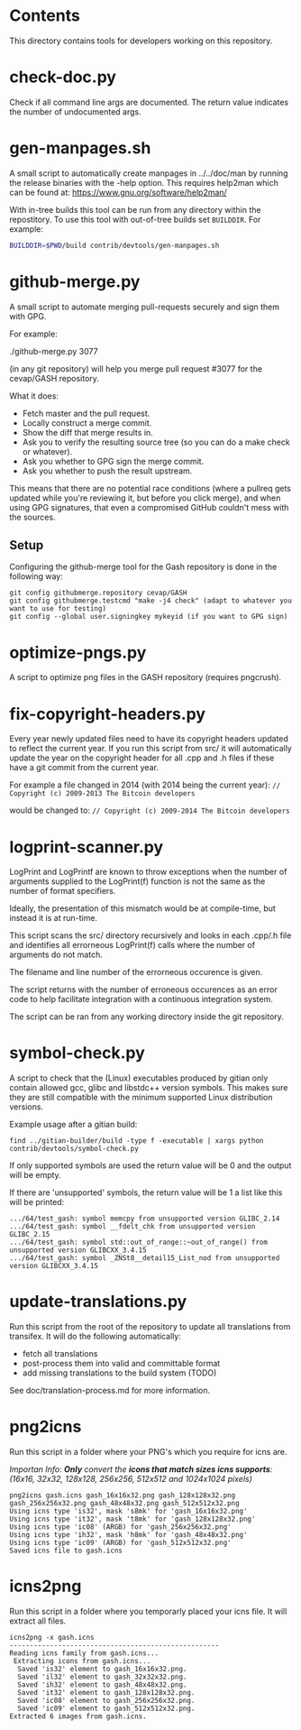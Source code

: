 Contents
========
This directory contains tools for developers working on this repository.

check-doc.py
============

Check if all command line args are documented. The return value indicates the
number of undocumented args.

gen-manpages.sh
===============

A small script to automatically create manpages in ../../doc/man by running the release binaries with the -help option.
This requires help2man which can be found at: https://www.gnu.org/software/help2man/

With in-tree builds this tool can be run from any directory within the
repostitory. To use this tool with out-of-tree builds set `BUILDDIR`. For
example:

```bash
BUILDDIR=$PWD/build contrib/devtools/gen-manpages.sh
```

github-merge.py
===============

A small script to automate merging pull-requests securely and sign them with GPG.

For example:

  ./github-merge.py 3077

(in any git repository) will help you merge pull request #3077 for the
cevap/GASH repository.

What it does:
* Fetch master and the pull request.
* Locally construct a merge commit.
* Show the diff that merge results in.
* Ask you to verify the resulting source tree (so you can do a make
check or whatever).
* Ask you whether to GPG sign the merge commit.
* Ask you whether to push the result upstream.

This means that there are no potential race conditions (where a
pullreq gets updated while you're reviewing it, but before you click
merge), and when using GPG signatures, that even a compromised GitHub
couldn't mess with the sources.

Setup
---------
Configuring the github-merge tool for the Gash repository is done in the following way:

    git config githubmerge.repository cevap/GASH
    git config githubmerge.testcmd "make -j4 check" (adapt to whatever you want to use for testing)
    git config --global user.signingkey mykeyid (if you want to GPG sign)

optimize-pngs.py
================

A script to optimize png files in the GASH
repository (requires pngcrush).

fix-copyright-headers.py
===========================

Every year newly updated files need to have its copyright headers updated to reflect the current year.
If you run this script from src/ it will automatically update the year on the copyright header for all
.cpp and .h files if these have a git commit from the current year.

For example a file changed in 2014 (with 2014 being the current year):
```// Copyright (c) 2009-2013 The Bitcoin developers```

would be changed to:
```// Copyright (c) 2009-2014 The Bitcoin developers```

logprint-scanner.py
===================
LogPrint and LogPrintf are known to throw exceptions when the number of arguments supplied to the
LogPrint(f) function is not the same as the number of format specifiers.

Ideally, the presentation of this mismatch would be at compile-time, but instead it is at run-time.

This script scans the src/ directory recursively and looks in each .cpp/.h file and identifies all
errorneous LogPrint(f) calls where the number of arguments do not match.

The filename and line number of the errorneous occurence is given.

The script returns with the number of erroneous occurences as an error code to help facilitate
integration with a continuous integration system.

The script can be ran from any working directory inside the git repository.

symbol-check.py
===============

A script to check that the (Linux) executables produced by gitian only contain
allowed gcc, glibc and libstdc++ version symbols. This makes sure they are
still compatible with the minimum supported Linux distribution versions.

Example usage after a gitian build:

    find ../gitian-builder/build -type f -executable | xargs python contrib/devtools/symbol-check.py

If only supported symbols are used the return value will be 0 and the output will be empty.

If there are 'unsupported' symbols, the return value will be 1 a list like this will be printed:

    .../64/test_gash: symbol memcpy from unsupported version GLIBC_2.14
    .../64/test_gash: symbol __fdelt_chk from unsupported version GLIBC_2.15
    .../64/test_gash: symbol std::out_of_range::~out_of_range() from unsupported version GLIBCXX_3.4.15
    .../64/test_gash: symbol _ZNSt8__detail15_List_nod from unsupported version GLIBCXX_3.4.15

update-translations.py
======================

Run this script from the root of the repository to update all translations from transifex.
It will do the following automatically:

- fetch all translations
- post-process them into valid and committable format
- add missing translations to the build system (TODO)

See doc/translation-process.md for more information.

png2icns
========

Run this script in a folder where your PNG's which you require for icns are.

_Importan Info_: _**Only** convert the **icons that match sizes icns supports**: (16x16, 32x32, 128x128, 256x256, 512x512 and 1024x1024 pixels)_


```
png2icns gash.icns gash_16x16x32.png gash_128x128x32.png gash_256x256x32.png gash_48x48x32.png gash_512x512x32.png
Using icns type 'is32', mask 's8mk' for 'gash_16x16x32.png'
Using icns type 'it32', mask 't8mk' for 'gash_128x128x32.png'
Using icns type 'ic08' (ARGB) for 'gash_256x256x32.png'
Using icns type 'ih32', mask 'h8mk' for 'gash_48x48x32.png'
Using icns type 'ic09' (ARGB) for 'gash_512x512x32.png'
Saved icns file to gash.icns
```

icns2png
========

Run this script in a folder where you temporarly placed your icns file. It will extract all files.


```
icns2png -x gash.icns
----------------------------------------------------
Reading icns family from gash.icns...
 Extracting icons from gash.icns...
  Saved 'is32' element to gash_16x16x32.png.
  Saved 'il32' element to gash_32x32x32.png.
  Saved 'ih32' element to gash_48x48x32.png.
  Saved 'it32' element to gash_128x128x32.png.
  Saved 'ic08' element to gash_256x256x32.png.
  Saved 'ic09' element to gash_512x512x32.png.
Extracted 6 images from gash.icns.
```

